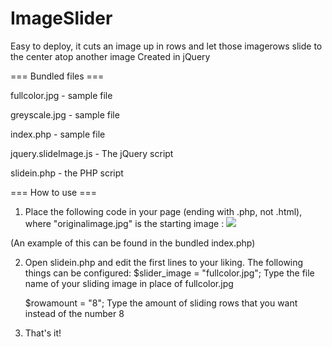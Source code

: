 ImageSlider
===========

Easy to deploy, it cuts an image up in rows and let those imagerows slide to the center atop another image 
Created in jQuery

=== Bundled files ===

fullcolor.jpg         - sample file

greyscale.jpg         - sample file

index.php             - sample file

jquery.slideImage.js  - The jQuery script

slidein.php           - the PHP script


=== How to use ===

1) Place the following code in your page (ending with .php, not .html), where "originalimage.jpg" is the starting image :
	<?php require('slidein.php');?><img id="slidein" src="originalimage.jpg">

(An example of this can be found in the bundled index.php)

2) Open slidein.php and edit the first lines to your liking. The following things can be configured:
	$slider_image = "fullcolor.jpg";
Type the file name of your sliding image in place of fullcolor.jpg

	$rowamount = "8";
Type the amount of sliding rows that you want instead of the number 8

3) That's it!
